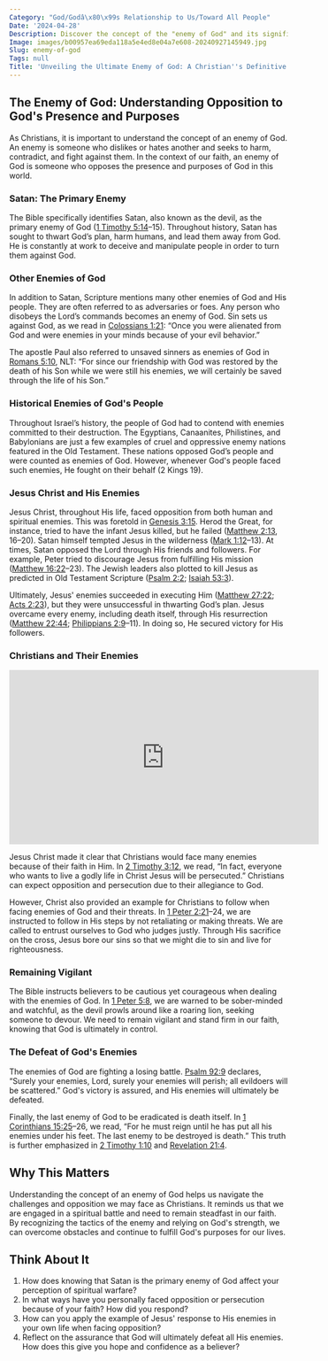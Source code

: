 ```yaml
---
Category: "God/Godâ\x80\x99s Relationship to Us/Toward All People"
Date: '2024-04-28'
Description: Discover the concept of the "enemy of God" and its significance in various religious beliefs. Explore the implications and interpretations of being perceived as such in different faith traditions.
Image: images/b00957ea69eda118a5e4ed8e04a7e608-20240927145949.jpg
Slug: enemy-of-god
Tags: null
Title: 'Unveiling the Ultimate Enemy of God: A Christian''s Definitive Guide'
---
```


## The Enemy of God: Understanding Opposition to God's Presence and Purposes

As Christians, it is important to understand the concept of an enemy of God. An enemy is someone who dislikes or hates another and seeks to harm, contradict, and fight against them. In the context of our faith, an enemy of God is someone who opposes the presence and purposes of God in this world.

### Satan: The Primary Enemy

The Bible specifically identifies Satan, also known as the devil, as the primary enemy of God ([1 Timothy 5:14](https://www.bibleref.com/1-Timothy/5/1-Timothy-5-14.html)–15). Throughout history, Satan has sought to thwart God’s plan, harm humans, and lead them away from God. He is constantly at work to deceive and manipulate people in order to turn them against God.

### Other Enemies of God

In addition to Satan, Scripture mentions many other enemies of God and His people. They are often referred to as adversaries or foes. Any person who disobeys the Lord’s commands becomes an enemy of God. Sin sets us against God, as we read in [Colossians 1:21](https://www.bibleref.com/Colossians/1/Colossians-1-21.html): “Once you were alienated from God and were enemies in your minds because of your evil behavior.”

The apostle Paul also referred to unsaved sinners as enemies of God in [Romans 5:10](https://www.bibleref.com/Romans/5/Romans-5-10.html), NLT: “For since our friendship with God was restored by the death of his Son while we were still his enemies, we will certainly be saved through the life of his Son.”

### Historical Enemies of God's People

Throughout Israel’s history, the people of God had to contend with enemies committed to their destruction. The Egyptians, Canaanites, Philistines, and Babylonians are just a few examples of cruel and oppressive enemy nations featured in the Old Testament. These nations opposed God’s people and were counted as enemies of God. However, whenever God's people faced such enemies, He fought on their behalf (2 Kings 19).

### Jesus Christ and His Enemies

Jesus Christ, throughout His life, faced opposition from both human and spiritual enemies. This was foretold in [Genesis 3:15](https://www.bibleref.com/Genesis/3/Genesis-3-15.html). Herod the Great, for instance, tried to have the infant Jesus killed, but he failed ([Matthew 2:13](https://www.bibleref.com/Matthew/2/Matthew-2-13.html), 16–20). Satan himself tempted Jesus in the wilderness ([Mark 1:12](https://www.bibleref.com/Mark/1/Mark-1-12.html)–13). At times, Satan opposed the Lord through His friends and followers. For example, Peter tried to discourage Jesus from fulfilling His mission ([Matthew 16:22](https://www.bibleref.com/Matthew/16/Matthew-16-22.html)–23). The Jewish leaders also plotted to kill Jesus as predicted in Old Testament Scripture ([Psalm 2:2](https://www.bibleref.com/Psalm/2/Psalm-2-2.html); [Isaiah 53:3](https://www.bibleref.com/Isaiah/53/Isaiah-53-3.html)).

Ultimately, Jesus' enemies succeeded in executing Him ([Matthew 27:22](https://www.bibleref.com/Matthew/27/Matthew-27-22.html); [Acts 2:23](https://www.bibleref.com/Acts/2/Acts-2-23.html)), but they were unsuccessful in thwarting God’s plan. Jesus overcame every enemy, including death itself, through His resurrection ([Matthew 22:44](https://www.bibleref.com/Matthew/22/Matthew-22-44.html); [Philippians 2:9](https://www.bibleref.com/Philippians/2/Philippians-2-9.html)–11). In doing so, He secured victory for His followers.

### Christians and Their Enemies


<iframe width="560" height="315" src="https://www.youtube.com/embed/dvc8bu5Wbug" frameborder="0" allow="autoplay; encrypted-media" allowfullscreen></iframe>


Jesus Christ made it clear that Christians would face many enemies because of their faith in Him. In [2 Timothy 3:12](https://www.bibleref.com/2-Timothy/3/2-Timothy-3-12.html), we read, “In fact, everyone who wants to live a godly life in Christ Jesus will be persecuted.” Christians can expect opposition and persecution due to their allegiance to God.

However, Christ also provided an example for Christians to follow when facing enemies of God and their threats. In [1 Peter 2:21](https://www.bibleref.com/1-Peter/2/1-Peter-2-21.html)–24, we are instructed to follow in His steps by not retaliating or making threats. We are called to entrust ourselves to God who judges justly. Through His sacrifice on the cross, Jesus bore our sins so that we might die to sin and live for righteousness.

### Remaining Vigilant

The Bible instructs believers to be cautious yet courageous when dealing with the enemies of God. In [1 Peter 5:8](https://www.bibleref.com/1-Peter/5/1-Peter-5-8.html), we are warned to be sober-minded and watchful, as the devil prowls around like a roaring lion, seeking someone to devour. We need to remain vigilant and stand firm in our faith, knowing that God is ultimately in control.

### The Defeat of God's Enemies

The enemies of God are fighting a losing battle. [Psalm 92:9](https://www.bibleref.com/Psalm/92/Psalm-92-9.html) declares, “Surely your enemies, Lord, surely your enemies will perish; all evildoers will be scattered.” God's victory is assured, and His enemies will ultimately be defeated.

Finally, the last enemy of God to be eradicated is death itself. In [1 Corinthians 15:25](https://www.bibleref.com/1-Corinthians/15/1-Corinthians-15-25.html)–26, we read, “For he must reign until he has put all his enemies under his feet. The last enemy to be destroyed is death.” This truth is further emphasized in [2 Timothy 1:10](https://www.bibleref.com/2-Timothy/1/2-Timothy-1-10.html) and [Revelation 21:4](https://www.bibleref.com/Revelation/21/Revelation-21-4.html).

## Why This Matters

Understanding the concept of an enemy of God helps us navigate the challenges and opposition we may face as Christians. It reminds us that we are engaged in a spiritual battle and need to remain steadfast in our faith. By recognizing the tactics of the enemy and relying on God's strength, we can overcome obstacles and continue to fulfill God's purposes for our lives.

## Think About It

1. How does knowing that Satan is the primary enemy of God affect your perception of spiritual warfare?
2. In what ways have you personally faced opposition or persecution because of your faith? How did you respond?
3. How can you apply the example of Jesus' response to His enemies in your own life when facing opposition?
4. Reflect on the assurance that God will ultimately defeat all His enemies. How does this give you hope and confidence as a believer?